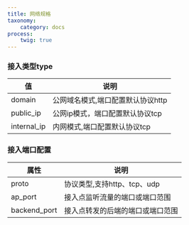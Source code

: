 ```yaml
---
title: 网络规格
taxonomy:
    category: docs
process:
	twig: true
---
```


### 接入类型type

|值|说明|
|---|---|
|domain     |公网域名模式,端口配置默认协议http|
|public_ip  |公网ip模式，端口配置默认协议tcp|
|internal_ip|内网模式,端口配置默认协议tcp|

### 接入端口配置

|属性|说明|
|---|---|
|proto|协议类型,支持http、tcp、udp|
|ap_port|接入点监听流量的端口或端口范围|
|backend_port|接入点转发的后端的端口或端口范围|